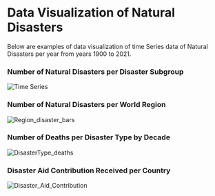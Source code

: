 # Data Visualization of Natural Disasters
Below are examples of data visualization of time Series data of Natural Disasters per year from years 1900 to 2021.

### Number of Natural Disasters per Disaster Subgroup

![Time Series](https://github.com/Lucy-Moctezuma/Time-Series-Data-Visualization/assets/95002493/e9136207-34cd-4131-8851-580af31aa546)

### Number of Natural Disasters per World Region

![Region_disaster_bars](https://github.com/Lucy-Moctezuma/Time-Series-Data-Visualization/assets/95002493/5fc92f97-a0be-4701-abd0-39abd3d23a0d)

### Number of Deaths per Disaster Type by Decade

![DisasterType_deaths](https://github.com/Lucy-Moctezuma/Time-Series-Data-Visualization/assets/95002493/f81c3226-049f-46c2-9cac-65d226eb23e1)

### Disaster Aid Contribution Received per Country

![Disaster_Aid_Contribution](https://github.com/Lucy-Moctezuma/Time-Series-Data-Visualization/assets/95002493/1f498468-2747-4abe-8c7a-96287d4d787e)


